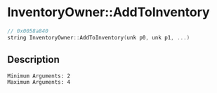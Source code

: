 # InventoryOwner::AddToInventory
```c
// 0x0058a840
string InventoryOwner::AddToInventory(unk p0, unk p1, ...)
```
## Description
```
Minimum Arguments: 2
Maximum Arguments: 4
```
